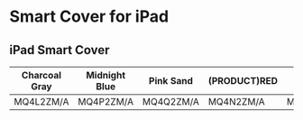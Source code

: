 # Smart Cover for iPad

## iPad Smart Cover

| Charcoal Gray | Midnight Blue | Pink Sand | (PRODUCT)RED | White |
|-----|-----|-----|-----|-----|
| MQ4L2ZM/A | MQ4P2ZM/A | MQ4Q2ZM/A | MQ4N2ZM/A | MQ4M2ZM/A |

